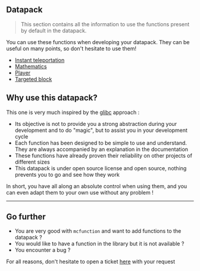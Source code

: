 ## Datapack

> This section contains all the information to use the functions present by default in the datapack.

You can use these functions when developing your datapack. They can be useful on many points, so don't hesitate to use them!

- [Instant teleportation](datapack/instant_tp)
- [Mathematics](datapack/math)
- [Player](datapack/player)
- [Targeted block](datapack/targeted_block)

## Why use this datapack?
This one is very much inspired by the [glibc](https://www.gnu.org/software/libc/started.html) approach :
- Its objective is not to provide you a strong abstraction during your development and to do "magic", but to assist you in your development cycle
- Each function has been designed to be simple to use and understand. They are always accompanied by an explanation in the documentation
- These functions have already proven their reliability on other projects of different sizes
- This datapack is under open source license and open source, nothing prevents you to go and see how they work

In short, you have all along an absolute control when using them, and you can even adapt them to your own use without any problem !

---
## Go further
- You are very good with `mcfunction` and want to add functions to the datapack ?
- You would like to have a function in the library but it is not available ?
- You encounter a bug ?

For all reasons, don't hesitate to open a ticket [here](https://gitlab.com/cbertran/mapcraft-datapack/-/issues) with your request
